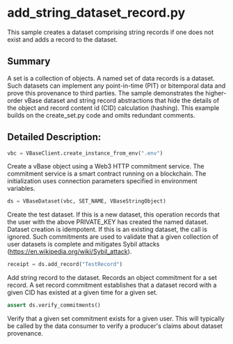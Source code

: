 # add_string_dataset_record.py
This sample creates a dataset comprising string records
if one does not exist and adds a record to the dataset.

## Summary
A set is a collection of objects.
A named set of data records is a dataset.
Such datasets can implement any point-in-time (PIT) or bitemporal data
and prove this provenance to third parties.
The sample demonstrates the higher-order vBase dataset and string record abstractions
that hide the details of the object and record content id (CID) calculation (hashing).
This example builds on the create_set.py code and omits redundant comments.

## Detailed Description:

```python
vbc = VBaseClient.create_instance_from_env(".env")
```
Create a vBase object using a Web3 HTTP commitment service.
The commitment service is a smart contract running on a blockchain.
The initialization uses connection parameters specified in environment variables.

```python
ds = VBaseDataset(vbc, SET_NAME, VBaseStringObject)
```
Create the test dataset.
If this is a new dataset,
this operation records that the user with the above PRIVATE_KEY
has created the named dataset.
Dataset creation is idempotent.
If this is an existing dataset, the call is ignored. 
Such commitments are used to validate that a given collection of user datasets is complete
and mitigates Sybil attacks (https://en.wikipedia.org/wiki/Sybil_attack).

```python
receipt = ds.add_record("TestRecord")
```
Add string record to the dataset.
Records an object commitment for a set record.
A set record commitment establishes that a dataset record with a given CID
has existed at a given time for a given set.

```python
assert ds.verify_commitments()
```
Verify that a given set commitment exists for a given user.
This will typically be called by the data consumer to verify
a producer's claims about dataset provenance.
